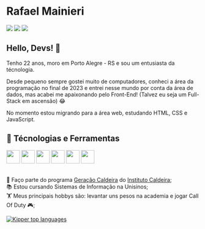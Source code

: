 <h1>Rafael Mainieri</h1>

<div>
<a href="https://instagram.com/rafael.mainieri" target="_blank"><img loading="lazy" src="https://img.shields.io/badge/-Instagram-%23E4405F?style=for-the-badge&logo=instagram&logoColor=white" target="_blank"></a>
<a href="https://www.linkedin.com/in/rafael-mainieri-97079b224/" target="_blank"><img loading="lazy" src="https://img.shields.io/badge/-LinkedIn-%230077B5?style=for-the-badge&logo=linkedin&logoColor=white" target="_blank"></a>  
<a href = "mailto:rafasolmainieri@gmail.com"><img loading="lazy" src="https://img.shields.io/badge/Gmail-D14836?style=for-the-badge&logo=gmail&logoColor=white" target="_blank"></a>
</div>

<h2>Hello, Devs! 🤙</h2>
<p>Tenho 22 anos, moro em Porto Alegre - RS e sou um entusiasta da técnologia.</p> 
<p>Desde pequeno sempre gostei muito de computadores, conheci a área da programação no final de 2023 e entrei nesse mundo por conta da área de dados, mas acabei me apaixonando pelo Front-End! (Talvez eu seja um Full-Stack em ascensão) 😂</p>
<p>No momento estou migrando para a área web, estudando HTML, CSS e JavaScript.</p>

<h2>🔨 Técnologias e Ferramentas</h2> 

<div>
 <img src="https://cdn.jsdelivr.net/gh/devicons/devicon@latest/icons/java/java-original-wordmark.svg" width="35" height="35" />
 <img src="https://cdn.jsdelivr.net/gh/devicons/devicon@latest/icons/python/python-original-wordmark.svg" width="35" height="35" />
 <img src="https://cdn.jsdelivr.net/gh/devicons/devicon@latest/icons/javascript/javascript-original.svg" width="35" height="35" />
 <img src="https://cdn.jsdelivr.net/gh/devicons/devicon@latest/icons/html5/html5-original.svg" width="35" height="35"" />
 <img src="https://cdn.jsdelivr.net/gh/devicons/devicon@latest/icons/css3/css3-original.svg" width="35" height="35" />
 <img src="https://cdn.jsdelivr.net/gh/devicons/devicon@latest/icons/git/git-original.svg" width="35" height="35" />
</div>

<br>

💚 Faço parte do programa [Geração Caldeira](https://www.geracaocaldeira.org/) do [Instituto Caldeira](https://institutocaldeira.org.br/);<br>
📚 Estou cursando Sistemas de Informação na Unisinos;<br>
🏋️ Meus principais hobbys são: levantar uns pesos na academia e jogar Call Of Duty 🎮; 
<br>

[![Kipper top languages](https://github-readme-stats.vercel.app/api/top-langs/?username=RafaelMainieri&theme=dracula)](https://github.com/anuraghazra/github-readme-stats)
<!---
RafaelMainieri/RafaelMainieri is a ✨ special ✨ repository because its `README.md` (this file) appears on your GitHub profile.
You can click the Preview link to take a look at your changes.
--->
